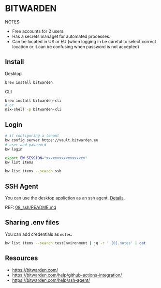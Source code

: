 # BITWARDEN

NOTES:

* Free accounts for 2 users.  
* Has a secrets managet for automated processes.  
* Can be located in US or EU (when logging in be careful to select correct location or it can be confusing when password is not accepted)

## Install

Desktop

```sh
brew install bitwarden
```

CLI

```sh
brew install bitwarden-cli  
# or
nix-shell -p bitwarden-cli
```

## Login

```sh
# if configuring a tenant
bw config server https://vault.bitwarden.eu
# user and password
bw login

export BW_SESSION="xxxxxxxxxxxxxxxxxx"
bw list items

bw list items --search ssh
```

## SSH Agent

You can use the desktop appliction as an ssh agent. [Details](https://bitwarden.com/help/ssh-agent/).  

REF: [08_ssh/README.md](../08_ssh/README.md)  

## Sharing .env files

You can add credentials as `notes`.  

```sh
bw list items --search testEnvironment | jq -r '.[0].notes' | cat
```

## Resources

* https://bitwarden.com/
* https://bitwarden.com/help/github-actions-integration/
* https://bitwarden.com/help/ssh-agent/